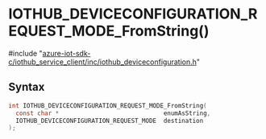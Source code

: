 # IOTHUB_DEVICECONFIGURATION_REQUEST_MODE_FromString()

\#include "[azure-iot-sdk-c/iothub_service_client/inc/iothub_deviceconfiguration.h](../iot-c-ref-iothub-deviceconfiguration-h.md)"  

## Syntax

```C
int IOTHUB_DEVICECONFIGURATION_REQUEST_MODE_FromString(
  const char *                             enumAsString,
  IOTHUB_DEVICECONFIGURATION_REQUEST_MODE  destination
);
```

